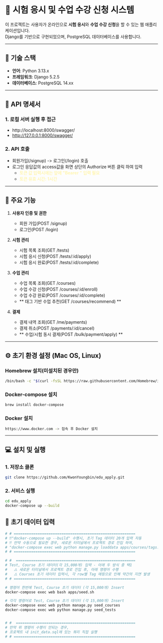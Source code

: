 # 📝 시험 응시 및 수업 수강 신청 시스템

이 프로젝트는 사용자가 온라인으로 **시험 응시**와 **수업 수강 신청**을 할 수 있는 웹 애플리케이션입니다.  
Django를 기반으로 구현되었으며, PostgreSQL 데이터베이스를 사용합니다.

---

## 📌 기술 스택

- **언어**: Python 3.13.x
- **프레임워크**: Django 5.2.5
- **데이터베이스**: PostgreSQL 14.xx

---

## 📑 API 명세서
### 1. 로컬 서버 실행 후 접근
- http://localhost:8000/swagger/
- http://127.0.0.1:8000/swagger/

### 2. API 호출
- 회원가입(/signup) -> 로그인(/login) 호출
- 로그인 응답값의 access값을 화면 상단의 Authorize 버튼 클릭 하여 입력
   - <span style="color:#fff5b1">**토큰 값 입력시에는 앞에 "Bearer " 입력 필요**</span>
   - <span style="color:#fff5b1">**토큰 유효 시간: 1시간**</span>

---

## 🚀 주요 기능

1. **사용자 인증 및 권한**
   - 회원 가입(POST /signup)
   - 로그인(POST /login)
   
2. **시험 관리**
   - 시험 목록 조회(GET /tests)
   - 시험 응시 신청(POST /tests/:id/apply)
   - 시험 응시 완료(POST /tests/:id/complete)

3. **수업 관리**
   - 수업 목록 조회(GET /courses)
   - 수업 수강 신청(POST /courses/:id/enroll)
   - 수업 수강 완료(POST /courses/:id/complete)
   - ** 태그 기반 수업 추천(GET /courses/recommend) **

4. **결제**
   - 결제 내역 조회(GET /me/payments)
   - 결제 취소(POST /payments/:id/cancel)
   - ** 수업/시험 동시 결제(POST /bulk/payment/apply) **

---

## ⚙️ 초기 환경 설정 (Mac OS, Linux)

### Homebrew 설치(미설치된 경우만)
```bash
/bin/bash -c "$(curl -fsSL https://raw.githubusercontent.com/Homebrew/install/HEAD/install.sh)"
```

### Docker-compose 설치
```bash
brew install docker-compose
```

### Docker 설치
```bash
https://www.docker.com -> 접속 후 Docker 설치
```

---

## 💻 설치 및 실행

### 1. 저장소 클론
```bash
git clone https://github.com/KwonYoungbin/edu_apply.git
```

### 2. 서비스 실행
```bash
cd edu_apply
docker-compose up --build
```

## 💽 초기 데이터 입력

```bash
# # ========================================================
# ‼️"docker-compose up --build" 수행시, 초기 Tag 데이터 20개 입력 자동
# ‼️ 만약 수동으로 필요한 경우, 새로운 터미널에서 프로젝트 경로 진입 하여,
# "docker-compose exec web python manage.py loaddata apps/courses/tags.json" 실행
# # ========================================================

# #  =======================================================
# Test, Course 초기 데이터(각 15,000개) 입력 - 아래 두 방식 중 택1 
#   ⚠️ 새로운 터미널에서 프로젝트 경로 진입 후, 아래 명령어 수행
#   ⚠️ Courses 초기 데이터 입력시, 각 row별 Tag 매핑으로 인해 약간의 지연 발생 
# # ========================================================

# 명령어 한번에 Test, Course 초기 데이터 (각 15,000개) Insert
docker-compose exec web bash apps/seed.sh

# 각각 명령어로 Test, Course 초기 데이터 (각 15,000개) Insert
docker-compose exec web python manage.py seed_courses
docker-compose exec web python manage.py seed_tests


# #  =======================================================
# 만약 위 명령어 수행이 안되는 경우,
# 프로젝트 내 init_data.sql에 있는 쿼리 직접 실행
# # ========================================================
```